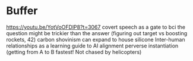 # Buffer



https://youtu.be/YotVoOFDlP8?t=3067
covert speech as a gate to bci
the question might be trickier than the answer (figuring out target vs boosting rockets, 42)
carbon shovinism can expand to house silicone
Inter-human relationships as a learning guide to AI alignment
perverse instantiation (getting from A to B fastest! Not chased by helicopters)